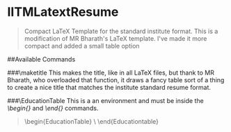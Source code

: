 IITMLatextResume
================

>Compact LaTeX Template for the standard institute format. This is a modification of MR Bharath's LaTeX template. I've made it more compact and added a small table option

##Available Commands

###\maketitle 
This makes the title, like in all LaTeX files, but thank to MR Bharath, who overloaded that function, it draws a fancy table sort of a thing to create a nice title that matches the institute standard resume format.

###\EducationTable
This is a an environment and must be inside the *\begin{}* and *\end{}* commands. 
> \begin{EducationTable} \\ \end{Educationtable}

